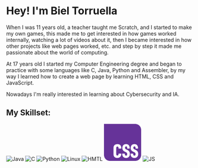 <!DOCTYPE html>
<html lang="ca">
<body>
    <h1>Hey! I'm Biel Torruella</h1>
    <p>When I was 11 years old, a teacher taught me Scratch, and I started to make my own games, this made me to get interested in how games worked internally, watching a lot of videos about it, then I became interested in how other projects like web pages worked, etc. and step by step it made me passionate about the world of computing.</p>
    <p>At 17 years old I started my Computer Engineering degree and began to practice with some languages like C, Java, Python and Assembler, by my way I learned how to create a web page by learning HTML, CSS and JavaScript.</p>
    <p>Nowadays I'm really interested in learning about Cybersecurity and IA.</p>
    <h2>My Skillset:</h2>
    <div class="skills">
        <img src='https://blog.desafiolatam.com/wp-content/uploads/2018/05/java-logo.png' alt="Java" width = "100" height = "100">
        <img src='https://upload.wikimedia.org/wikipedia/commons/1/19/C_Logo.png' alt="C" width = "70" height = "100">
        <img src='https://cdn.pixabay.com/photo/2024/03/31/02/11/python-8665904_1280.png' alt="Python" width = "100" height = "100">
        <img src='https://cdn.pixabay.com/photo/2017/01/31/15/33/linux-2025130_1280.png' alt="Linux" width = "100" height = "100">
        <img src='https://icones.pro/wp-content/uploads/2021/05/icone-html-orange.png' alt="HMTL" width = "100" height="100">
        <img src='https://raw.githubusercontent.com/github/explore/6c6508f34230f0ac0d49e847a326429eefbfc030/topics/css/css.png' alt="CSS" width="100" height="100">
        <img src='https://img.icons8.com/?size=512&id=108784&format=png' alt="JS" width="100" height="100">
    </div>
</body>
</html>
